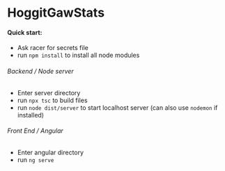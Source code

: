 # HoggitGawStats

#### Quick start:
- Ask racer for secrets file
- run `npm install` to install all node modules

###### Backend / Node server
- Enter server directory
- run `npx tsc` to build files
- run `node dist/server` to start localhost server (can also use `nodemon` if installed)

###### Front End / Angular
- Enter angular directory
- run `ng serve`